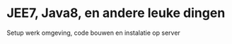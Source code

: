 JEE7, Java8, en andere leuke dingen
=======
Setup werk omgeving, code bouwen en instalatie op server